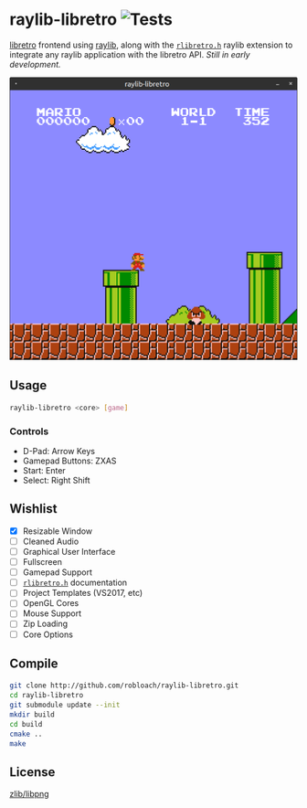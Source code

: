 # raylib-libretro ![Tests](https://github.com/RobLoach/raylib-libretro/workflows/Tests/badge.svg)

[libretro](https://www.libretro.com/) frontend using [raylib](https://www.raylib.com), along with the [`rlibretro.h`](include/rlibretro.h) raylib extension to integrate any raylib application with the libretro API. *Still in early development.*

![Screenshot of raylib-libretro](examples/rlibretro_basic_window.png)

## Usage

``` sh
raylib-libretro <core> [game]
```

### Controls

- D-Pad: Arrow Keys
- Gamepad Buttons: ZXAS
- Start: Enter
- Select: Right Shift

## Wishlist

- [x] Resizable Window
- [ ] Cleaned Audio
- [ ] Graphical User Interface
- [ ] Fullscreen
- [ ] Gamepad Support
- [ ] [`rlibretro.h`](include/rlibretro.h) documentation
- [ ] Project Templates (VS2017, etc)
- [ ] OpenGL Cores
- [ ] Mouse Support
- [ ] Zip Loading
- [ ] Core Options

## Compile

``` sh
git clone http://github.com/robloach/raylib-libretro.git
cd raylib-libretro
git submodule update --init
mkdir build
cd build
cmake ..
make
```

## License

[zlib/libpng](LICENSE)
